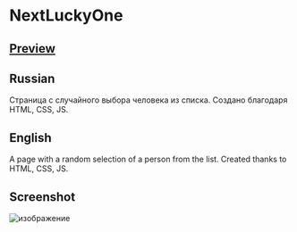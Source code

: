 # NextLuckyOne
## [Preview](https://s2-name.github.io/NextLuckyOne/)
## Russian
Страница с случайного выбора человека из списка. Создано благодаря HTML, CSS, JS. 
## English
A page with a random selection of a person from the list. Created thanks to HTML, CSS, JS.
## Screenshot
![изображение](https://user-images.githubusercontent.com/80480605/153772953-acc344b0-c917-4f88-b686-cecfe6760e06.png)
